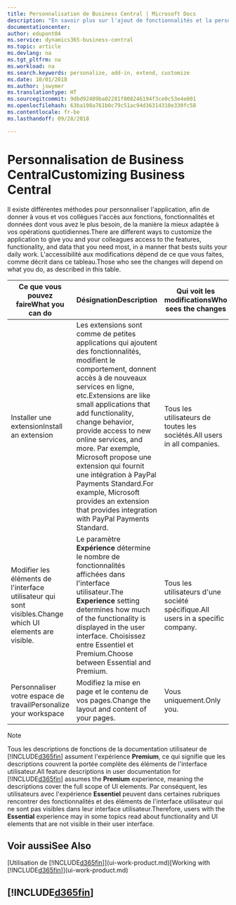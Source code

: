 ```yaml
---
title: Personnalisation de Business Central | Microsoft Docs
description: "En savoir plus sur l'ajout de fonctionnalités et la personnalisation de Business Central."
documentationcenter: 
author: edupont04
ms.service: dynamics365-business-central
ms.topic: article
ms.devlang: na
ms.tgt_pltfrm: na
ms.workload: na
ms.search.keywords: personalize, add-in, extend, customize
ms.date: 10/01/2018
ms.author: jswymer
ms.translationtype: HT
ms.sourcegitcommit: 9dbd92409ba02281f008246194f3ce0c53e4e001
ms.openlocfilehash: 63ba198a761b0c79c51ac94d36314310e330fc58
ms.contentlocale: fr-be
ms.lasthandoff: 09/28/2018

---
```

# <a name="customizing-business-central"></a><span data-ttu-id="f2cfc-103">Personnalisation de Business Central</span><span class="sxs-lookup"><span data-stu-id="f2cfc-103">Customizing Business Central</span></span>
<span data-ttu-id="f2cfc-104">Il existe différentes méthodes pour personnaliser l'application, afin de donner à vous et vos collègues l'accès aux fonctions, fonctionnalités et données dont vous avez le plus besoin, de la manière la mieux adaptée à vos opérations quotidiennes.</span><span class="sxs-lookup"><span data-stu-id="f2cfc-104">There are different ways to customize the application to give you and your colleagues access to the features, functionality, and data that you need most, in a manner that bests suits your daily work.</span></span> <span data-ttu-id="f2cfc-105">L'accessibilité aux modifications dépend de ce que vous faites, comme décrit dans ce tableau.</span><span class="sxs-lookup"><span data-stu-id="f2cfc-105">Those who see the changes will depend on what you do, as described in this table.</span></span>

| <span data-ttu-id="f2cfc-106">Ce que vous pouvez faire</span><span class="sxs-lookup"><span data-stu-id="f2cfc-106">What you can do</span></span>    |  <span data-ttu-id="f2cfc-107">Désignation</span><span class="sxs-lookup"><span data-stu-id="f2cfc-107">Description</span></span>  |  <span data-ttu-id="f2cfc-108">Qui voit les modifications</span><span class="sxs-lookup"><span data-stu-id="f2cfc-108">Who sees the changes</span></span>  |  <span data-ttu-id="f2cfc-109">Plus d'informations</span><span class="sxs-lookup"><span data-stu-id="f2cfc-109">More information</span></span>  |
|-----|---------------|---------|-------|
|<span data-ttu-id="f2cfc-110">Installer une extension</span><span class="sxs-lookup"><span data-stu-id="f2cfc-110">Install an extension</span></span>|<span data-ttu-id="f2cfc-111">Les extensions sont comme de petites applications qui ajoutent des fonctionnalités, modifient le comportement, donnent accès à de nouveaux services en ligne, etc.</span><span class="sxs-lookup"><span data-stu-id="f2cfc-111">Extensions are like small applications that add functionality, change behavior, provide access to new online services, and more.</span></span> <span data-ttu-id="f2cfc-112">Par exemple, Microsoft propose une extension qui fournit une intégration à PayPal Payments Standard.</span><span class="sxs-lookup"><span data-stu-id="f2cfc-112">For example, Microsoft provides an extension that provides integration with PayPal Payments Standard.</span></span>|<span data-ttu-id="f2cfc-113">Tous les utilisateurs de toutes les sociétés.</span><span class="sxs-lookup"><span data-stu-id="f2cfc-113">All users in all companies.</span></span>|[<span data-ttu-id="f2cfc-114">Personnalisation à l'aide d'extensions</span><span class="sxs-lookup"><span data-stu-id="f2cfc-114">Customizing Using Extensions</span></span>](ui-extensions.md)|
|<span data-ttu-id="f2cfc-115">Modifier les éléments de l'interface utilisateur qui sont visibles.</span><span class="sxs-lookup"><span data-stu-id="f2cfc-115">Change which UI elements are visible.</span></span>|<span data-ttu-id="f2cfc-116">Le paramètre **Expérience** détermine le nombre de fonctionnalités affichées dans l'interface utilisateur.</span><span class="sxs-lookup"><span data-stu-id="f2cfc-116">The **Experience** setting determines how much of the functionality is displayed in the user interface.</span></span> <span data-ttu-id="f2cfc-117">Choisissez entre Essentiel et Premium.</span><span class="sxs-lookup"><span data-stu-id="f2cfc-117">Choose between Essential and Premium.</span></span>|<span data-ttu-id="f2cfc-118">Tous les utilisateurs d'une société spécifique.</span><span class="sxs-lookup"><span data-stu-id="f2cfc-118">All users in a specific company.</span></span>|[<span data-ttu-id="f2cfc-119">Modification des fonctionnalités affichées</span><span class="sxs-lookup"><span data-stu-id="f2cfc-119">Changing Which Features are Displayed</span></span>](ui-experiences.md)|
|<span data-ttu-id="f2cfc-120">Personnaliser votre espace de travail</span><span class="sxs-lookup"><span data-stu-id="f2cfc-120">Personalize your workspace</span></span>|<span data-ttu-id="f2cfc-121">Modifiez la mise en page et le contenu de vos pages.</span><span class="sxs-lookup"><span data-stu-id="f2cfc-121">Change the layout and content of your pages.</span></span>|<span data-ttu-id="f2cfc-122">Vous uniquement.</span><span class="sxs-lookup"><span data-stu-id="f2cfc-122">Only you.</span></span>|[<span data-ttu-id="f2cfc-123">Personnalisation de votre espace de travail</span><span class="sxs-lookup"><span data-stu-id="f2cfc-123">Personalizing Your Workspace</span></span>](ui-personalization-user.md)|

> [!NOTE]
> <span data-ttu-id="f2cfc-124">Tous les descriptions de fonctions de la documentation utilisateur de [!INCLUDE[d365fin](includes/d365fin_md.md)] assument l'expérience **Premium**, ce qui signifie que les descriptions couvrent la portée complète des éléments de l'interface utilisateur.</span><span class="sxs-lookup"><span data-stu-id="f2cfc-124">All feature descriptions in user documentation for [!INCLUDE[d365fin](includes/d365fin_md.md)] assumes the **Premium** experience, meaning the descriptions cover the full scope of UI elements.</span></span> <span data-ttu-id="f2cfc-125">Par conséquent, les utilisateurs avec l'expérience **Essentiel** peuvent dans certaines rubriques rencontrer des fonctionnalités et des éléments de l'interface utilisateur qui ne sont pas visibles dans leur interface utilisateur.</span><span class="sxs-lookup"><span data-stu-id="f2cfc-125">Therefore, users with the **Essential** experience may in some topics read about functionality and UI elements that are not visible in their user interface.</span></span>

## <a name="see-also"></a><span data-ttu-id="f2cfc-126">Voir aussi</span><span class="sxs-lookup"><span data-stu-id="f2cfc-126">See Also</span></span>
<span data-ttu-id="f2cfc-127">[Utilisation de [!INCLUDE[d365fin](includes/d365fin_md.md)]](ui-work-product.md)</span><span class="sxs-lookup"><span data-stu-id="f2cfc-127">[Working with [!INCLUDE[d365fin](includes/d365fin_md.md)]](ui-work-product.md)</span></span>  

## [!INCLUDE[d365fin](includes/free_trial_md.md)]  

